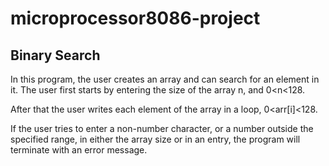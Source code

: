 # microprocessor8086-project
## Binary Search

 In this program, the user creates an array and can search for an element in it. The user first starts by entering the size of the array n, and 0<n<128. 
 
After that the user writes each element of the array in a loop, 0<arr[i]<128. 

If the user tries to enter a non-number character, or a number outside the specified range, in either the array size or in an entry, the program will terminate with an error message.

